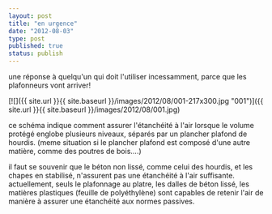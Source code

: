 ```yaml
---
layout: post
title: "en urgence"
date: "2012-08-03"
type: post
published: true
status: publish
---
```


une réponse à quelqu'un qui doit l'utiliser incessamment, parce que les plafonneurs vont arriver!

[![]({{ site.url }}{{ site.baseurl }}/images/2012/08/001-217x300.jpg "001")]({{ site.url }}{{ site.baseurl }}/images/2012/08/001.jpg)

ce schéma indique comment assurer l'étanchéité à l'air lorsque le volume protégé englobe plusieurs niveaux, séparés par un plancher plafond de hourdis. (meme situation si le plancher plafond est composé d'une autre matière, comme des poutres de bois....)

il faut se souvenir que le béton non lissé, comme celui des hourdis, et les chapes en stabilisé, n'assurent pas une étanchéité à l'air suffisante. actuellement, seuls le plafonnage au platre, les dalles de béton lissé, les matières plastiques (feuille de polyéthylène) sont capables de retenir l'air de manière à assurer une étanchéité aux normes passives.
